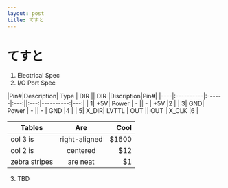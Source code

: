 ```yaml
---
layout: post
title: てすと
---
```


# てすと
1. Electrical Spec
2. I/O Port Spec

|Pin#|Description| Type  | DIR || DIR |Discription|Pin#|
|----|:----------|:------|:---:||:---:|----------:|---:|
|   1|        +5V| Power |  -  ||  -  | +5V       |2   |
|   3|        GND| Power |  -  ||  -  | GND       |4   |
|   5|      X_DIR| LVTTL | OUT || OUT | X_CLK     |6   |

| Tables        | Are           | Cool  |
| ------------- |:-------------:| -----:|
| col 3 is      | right-aligned | $1600 |
| col 2 is      | centered      |   $12 |
| zebra stripes | are neat      |    $1 |

3. TBD

